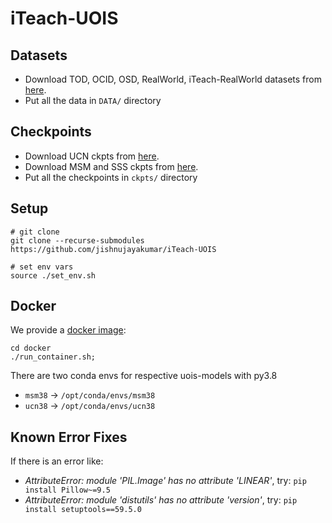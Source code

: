 # iTeach-UOIS



## Datasets
- Download TOD, OCID, OSD, RealWorld, iTeach-RealWorld datasets from [here](https://utdallas.box.com/v/uois-datasets).
- Put all the data in `DATA/` directory


## Checkpoints
- Download UCN ckpts from [here](https://utdallas.box.com/s/9vt68miar920hf36egeybfflzvt8c676).
- Download MSM and SSS ckpts from [here](https://utdallas.box.com/s/vzp8nmalowg4i58y8b9sghv5s7f36xpz).
- Put all the checkpoints in `ckpts/` directory

## Setup
```shell
# git clone 
git clone --recurse-submodules https://github.com/jishnujayakumar/iTeach-UOIS

# set env vars
source ./set_env.sh
```

## Docker
We provide a [docker image](https://hub.docker.com/repository/docker/irvlutd/iteach):
```shell
cd docker
./run_container.sh;
```
There are two conda envs for respective uois-models with py3.8
- `msm38` -> `/opt/conda/envs/msm38`
- `ucn38` -> `/opt/conda/envs/ucn38`


## Known Error Fixes
If there is an error like:
- *AttributeError: module 'PIL.Image' has no attribute 'LINEAR'*, try: `pip install Pillow~=9.5`
- *AttributeError: module 'distutils' has no attribute 'version'*, try: `pip install setuptools==59.5.0`
